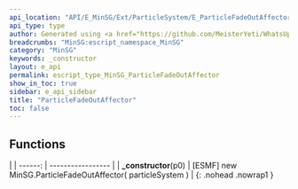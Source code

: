 ```yaml
---
api_location: "API/E_MinSG/Ext/ParticleSystem/E_ParticleFadeOutAffector.cpp:28:43"
api_type: type
author: Generated using <a href="https://github.com/MeisterYeti/WhatsUpDoc">WhatsUpDoc</a>
breadcrumbs: "MinSG:escript_namespace_MinSG"
category: "MinSG"
keywords: _constructor
layout: e_api
permalink: escript_type_MinSG_ParticleFadeOutAffector
show_in_toc: true
sidebar: e_api_sidebar
title: "ParticleFadeOutAffector"
toc: false
---
```


## Functions

|
| ------: | ----------------- |
| **_constructor**(p0) | [ESMF] new MinSG.ParticleFadeOutAffector( particleSystem ) |
{: .nohead .nowrap1 }
